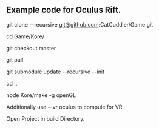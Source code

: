 ## Example code for Oculus Rift.

git clone --recursive git@github.com:CatCuddler/Game.git

cd Game/Kore/

git checkout master

git pull

git submodule update --recursive --init

cd ..

node Kore/make -g openGL

Additionally use --vr oculus to compule for VR.

Open Project in build Directory.